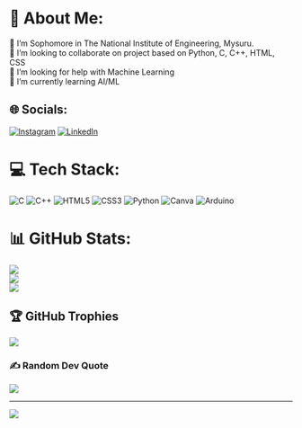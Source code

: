# 💫 About Me:
🔭 I’m Sophomore in The National Institute of Engineering, Mysuru.<br>👯 I’m looking to collaborate on project based on Python, C, C++, HTML, CSS<br>🤝 I’m looking for help with Machine Learning<br>🌱 I’m currently learning AI/ML<br>


## 🌐 Socials:
[![Instagram](https://img.shields.io/badge/Instagram-%23E4405F.svg?logo=Instagram&logoColor=white)](https://instagram.com/prajwal_amte) [![LinkedIn](https://img.shields.io/badge/LinkedIn-%230077B5.svg?logo=linkedin&logoColor=white)](https://linkedin.com/in/prajwal-amte) 

# 💻 Tech Stack:
![C](https://img.shields.io/badge/c-%2300599C.svg?style=for-the-badge&logo=c&logoColor=white) ![C++](https://img.shields.io/badge/c++-%2300599C.svg?style=for-the-badge&logo=c%2B%2B&logoColor=white) ![HTML5](https://img.shields.io/badge/html5-%23E34F26.svg?style=for-the-badge&logo=html5&logoColor=white) ![CSS3](https://img.shields.io/badge/css3-%231572B6.svg?style=for-the-badge&logo=css3&logoColor=white) ![Python](https://img.shields.io/badge/python-3670A0?style=for-the-badge&logo=python&logoColor=ffdd54) ![Canva](https://img.shields.io/badge/Canva-%2300C4CC.svg?style=for-the-badge&logo=Canva&logoColor=white) ![Arduino](https://img.shields.io/badge/-Arduino-00979D?style=for-the-badge&logo=Arduino&logoColor=white)
# 📊 GitHub Stats:
![](https://github-readme-stats.vercel.app/api?username=PrajwalAmte&theme=dark&hide_border=false&include_all_commits=false&count_private=false)<br/>
![](https://github-readme-streak-stats.herokuapp.com/?user=PrajwalAmte&theme=dark&hide_border=false)<br/>
![](https://github-readme-stats.vercel.app/api/top-langs/?username=PrajwalAmte&theme=dark&hide_border=false&include_all_commits=false&count_private=false&layout=compact)

## 🏆 GitHub Trophies
![](https://github-profile-trophy.vercel.app/?username=PrajwalAmte&theme=radical&no-frame=false&no-bg=true&margin-w=4)

### ✍️ Random Dev Quote
![](https://quotes-github-readme.vercel.app/api?type=horizontal&theme=radical)

---
[![](https://visitcount.itsvg.in/api?id=PrajwalAmte&icon=0&color=0)](https://visitcount.itsvg.in)

<!-- Proudly created with GPRM ( https://gprm.itsvg.in ) -->
